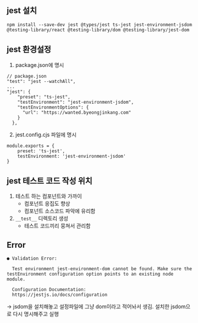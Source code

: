 ## jest 설치

`npm install --save-dev jest @types/jest ts-jest jest-environment-jsdom @testing-library/react @testing-library/dom @testing-library/jest-dom`

## jest 환경설정

1. package.json에 명시

```
// package.json
"test": "jest --watchAll",
...
"jest": {
    "preset": "ts-jest",
    "testEnvironment": "jest-environment-jsdom",
    "testEnvironmentOptions": {
      "url": "https://wanted.byeongjinkang.com"
    }
  },
```

2. jest.config.cjs 파일에 명시

```
module.exports = {
    preset: 'ts-jest',
    testEnvironment: 'jest-environment-jsdom'
}
```

## jest 테스트 코드 작성 위치

1. 테스트 하는 컴포넌트와 가까이
   - 컴포넌트 응집도 향상
   - 컴포넌트 소스코드 파악에 유리함
2. `__test__` 디렉토리 생성
   - 테스트 코드끼리 뭉쳐서 관리함

## Error

```
● Validation Error:

  Test environment jest-environment-dom cannot be found. Make sure the testEnvironment configuration option points to an existing node module.

  Configuration Documentation:
  https://jestjs.io/docs/configuration
```

-> jsdom을 설치해놓고 설정파일에 그냥 dom이라고 적어놔서 생김. 설치한 jsdom으로 다시 명시해주고 실행
